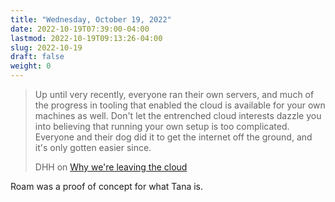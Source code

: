 ```yaml
---
title: "Wednesday, October 19, 2022"
date: 2022-10-19T07:39:00-04:00
lastmod: 2022-10-19T09:13:26-04:00
slug: 2022-10-19
draft: false
weight: 0
---
```


> Up until very recently, everyone ran their own servers, and much of the progress in tooling that enabled the cloud is available for your own machines as well. Don't let the entrenched cloud interests dazzle you into believing that running your own setup is too complicated. Everyone and their dog did it to get the internet off the ground, and it's only gotten easier since.
>
> DHH on [Why we're leaving the cloud](https://world.hey.com/dhh/why-we-re-leaving-the-cloud-654b47e0)

Roam was a proof of concept for what Tana is.


[//]: # "Exported with love from a post written in Org mode"
[//]: # "- https://github.com/kaushalmodi/ox-hugo"
